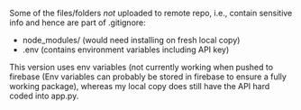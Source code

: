 Some of the files/folders _not_ uploaded to remote repo, i.e., contain sensitive info and hence are part of .gitignore:
* node_modules/ (would need installing on fresh local copy)
* .env (contains environment variables including API key)

This version uses env variables (not currently working when pushed to firebase (Env variables can probably be stored in firebase to ensure a fully working package), whereas my local copy does still have the API hard coded into app.py.
